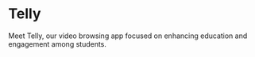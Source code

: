 # Telly

Meet Telly, our video browsing app focused on enhancing education and engagement among students.
